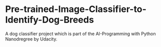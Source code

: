 # Pre-trained-Image-Classifier-to-Identify-Dog-Breeds
A dog classifier project which is part of the AI-Programming with Python Nanodregree by Udacity.
